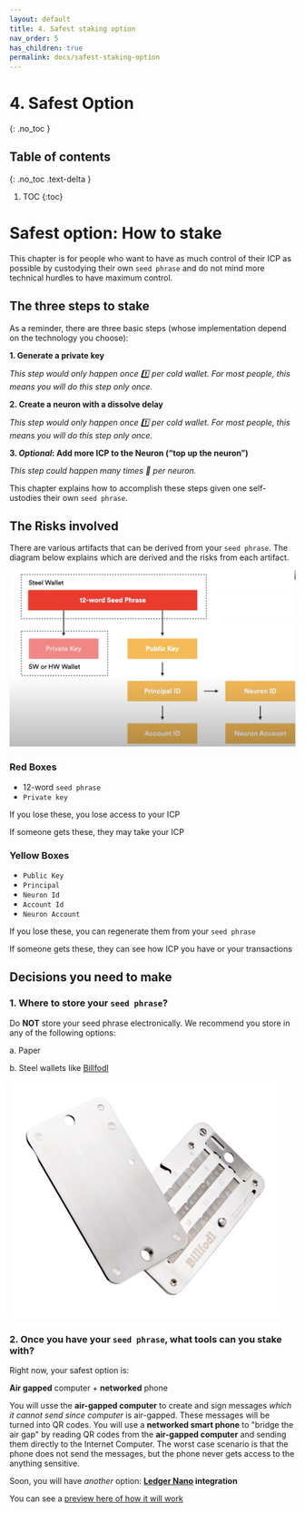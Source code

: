 ```yaml
---
layout: default
title: 4. Safest staking option
nav_order: 5
has_children: true
permalink: docs/safest-staking-option
---
```


# 4. Safest Option
{: .no_toc }

## Table of contents
{: .no_toc .text-delta }

1. TOC
{:toc}

# Safest option: How to stake

This chapter is for people who want to have as much control of their ICP as possible by custodying their own `seed phrase` and do not mind more technical hurdles to have maximum control. 


## The three steps to stake

As a reminder, there are three basic steps (whose implementation depend on the technology you choose):

**1. Generate a private key** 

*This step would only happen once 1️⃣ per cold wallet. For most people, this means you will do this step only once.*

**2. Create a neuron with a dissolve delay** 

*This step would only happen once 1️⃣ per cold wallet. For most people, this means you will do this step only once.*

**3. *Optional*: Add more ICP to the Neuron (“top up the neuron”)**

*This step could happen many times 🔁 per neuron.*

This chapter explains how to accomplish these steps given one self-ustodies their own `seed phrase`.


## The Risks involved

There are various artifacts that can be derived from your `seed phrase`. The diagram below explains which are derived and the risks from each artifact.

![image](../assets/images/seed-phrase-risks.png)

### Red Boxes

* 12-word `seed phrase`
* `Private key`

If you lose these, you lose access to your ICP

If someone gets these, they may take your ICP

### Yellow Boxes

* `Public Key`
* `Principal`
* `Neuron Id`
* `Account Id`
* `Neuron Account`

If you lose these, you can regenerate them from your `seed phrase`

If someone gets these, they can see how ICP you have or your transactions

## Decisions you need to make

### 1. Where to store your `seed phrase`?

Do **NOT** store your seed phrase electronically. We recommend you store in any of the following options:

a. Paper

b. Steel wallets like [Billfodl](https://privacypros.io/products/the-billfodl/)

![image](../assets/images/billfodl.png)

### 2. Once you have your `seed phrase`, what **tools** can you stake with?

Right now, your safest option is:

**Air gapped** computer + **networked** phone

You will usse the **air-gapped computer** to create and sign messages *which it cannot send since computer* is air-gapped. These messages will be turned into QR codes. You will use a **networked smart phone** to "bridge the air gap" by reading QR codes from the **air-gapped computer** and sending them directly to the Internet Computer. The worst case scenario is that the phone does not send the messages, but the phone never gets access to the anything sensitive.

Soon, you will have *another* option: **[Ledger Nano](https://shop.ledger.com/products/ledger-nano-x) integration**

You can see a [preview here of how it will work](https://www.youtube.com/watch?v=YefRR6O-xjg)

